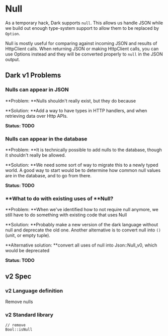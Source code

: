 # Null

As a temporary hack, Dark supports `null`. This allows us handle JSON while we build out enough type-system support to allow them to be replaced by `Option`.

Null is mostly useful for comparing against incoming JSON and results of HttpClient calls. When returning JSON or making HttpClient calls, you can use Options instead and they will be converted properly to `null` in the JSON output.

## Dark v1 Problems

### Nulls can appear in JSON

**Problem: **Nulls shouldn't really exist, but they do because 

**Solution: **Add a way to have types in HTTP handlers, and when retrieving data over Http APIs.

**Status: TODO**

### Nulls can appear in the database

**Problem: **It is technically possible to add nulls to the database, though it shouldn't really be allowed. 

**Solution: **We need some sort of way to migrate this to a newly typed world. A good way to start would be to determine how common null values are in the database, and to go from there.

**Status: TODO**

### **What to do with existing uses of **Null?

**Problem: **When we've identified how to not require null anymore, we still have to do something with existing code that uses Null

**Solution: **Probably make a new version of the dark language without null and deprecate the old one. Another alternative is to convert null into `()` (unit, or empty tuple).

**Alternative solution: **convert all uses of null into Json::Null_v0, which would be deprecated

**Status: TODO**

## v2 Spec

### v2 Language definition

Remove nulls

### v2 Standard library

```
// remove
Bool::isNull
```

###

###
